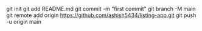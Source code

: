 git init
git add README.md
git commit -m "first commit"
git branch -M main
git remote add origin https://github.com/ashish5434/listing-app.git
git push -u origin main
